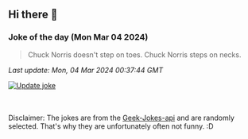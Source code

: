 ## Hi there 👋

### Joke of the day (Mon Mar 04 2024)
<!-- joke -->
>Chuck Norris doesn't step on toes. Chuck Norris steps on necks.
<!-- /joke -->

*Last update: Mon, 04 Mar 2024 00:37:44 GMT*

[![Update joke](https://github.com/nclskfm/nclskfm/actions/workflows/joke.yml/badge.svg)](https://github.com/nclskfm/nclskfm/actions/workflows/joke.yml)

<br><br>
Disclaimer: The jokes are from the [Geek-Jokes-api](https://github.com/sameerkumar18/geek-joke-api) and are randomly selected. That's why they are unfortunately often not funny. :D
